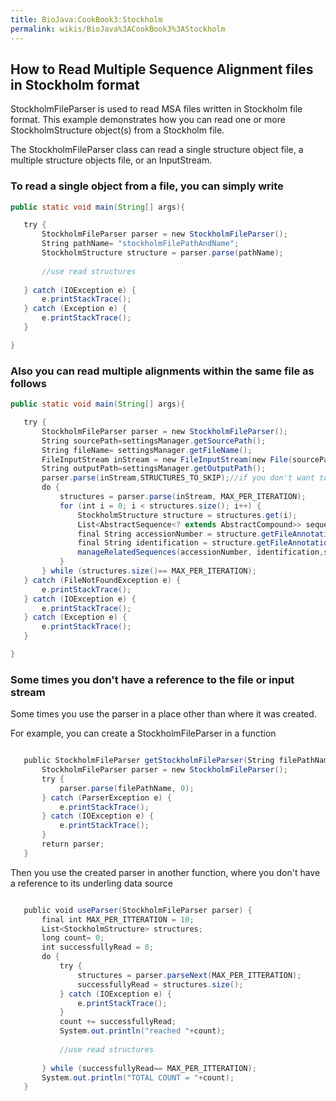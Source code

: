 ```yaml
---
title: BioJava:CookBook3:Stockholm
permalink: wikis/BioJava%3ACookBook3%3AStockholm
---
```


How to Read Multiple Sequence Alignment files in Stockholm format
-----------------------------------------------------------------

StockholmFileParser is used to read MSA files written in Stockholm file
format. This example demonstrates how you can read one or more
StockholmStructure object(s) from a Stockholm file.

The StockholmFileParser class can read a single structure object file, a
multiple structure objects file, or an InputStream.

### To read a single object from a file, you can simply write

```java 
public static void main(String[] args){

   try {  
       StockholmFileParser parser = new StockholmFileParser();  
       String pathName= "stockholmFilePathAndName";  
       StockholmStructure structure = parser.parse(pathName);  
             
       //use read structures  
             
   } catch (IOException e) {  
       e.printStackTrace();  
   } catch (Exception e) {  
       e.printStackTrace();  
   }

} 
```

### Also you can read multiple alignments within the same file as follows

```java 
public static void main(String[] args){

   try {  
       StockholmFileParser parser = new StockholmFileParser();  
       String sourcePath=settingsManager.getSourcePath();  
       String fileName= settingsManager.getFileName();  
       FileInputStream inStream = new FileInputStream(new File(sourcePath,fileName));  
       String outputPath=settingsManager.getOutputPath();  
       parser.parse(inStream,STRUCTURES_TO_SKIP);//if you don't want to start from first structure  
       do {  
           structures = parser.parse(inStream, MAX_PER_ITERATION);  
           for (int i = 0; i < structures.size(); i++) {  
               StockholmStructure structure = structures.get(i);  
               List<AbstractSequence<? extends AbstractCompound>> sequences = structure.getBioSequences(true);  
               final String accessionNumber = structure.getFileAnnotation().getAccessionNumber();  
               final String identification = structure.getFileAnnotation().getIdentification().toString();  
               manageRelatedSequences(accessionNumber, identification,sequences);  
           }  
       } while (structures.size()== MAX_PER_ITERATION);  
   } catch (FileNotFoundException e) {  
       e.printStackTrace();  
   } catch (IOException e) {  
       e.printStackTrace();  
   } catch (Exception e) {  
       e.printStackTrace();  
   }

} 
```

### Some times you don't have a reference to the file or input stream

Some times you use the parser in a place other than where it was
created.

For example, you can create a StockholmFileParser in a function 

```java

   public StockholmFileParser getStockholmFileParser(String filePathName) {  
       StockholmFileParser parser = new StockholmFileParser();  
       try {  
           parser.parse(filePathName, 0);  
       } catch (ParserException e) {  
           e.printStackTrace();  
       } catch (IOException e) {  
           e.printStackTrace();  
       }  
       return parser;  
   }

```

Then you use the created parser in another function, where you don't
have a reference to its underling data source 

```java

   public void useParser(StockholmFileParser parser) {  
       final int MAX_PER_ITTERATION = 10;  
       List<StockholmStructure> structures;  
       long count= 0;  
       int successfullyRead = 0;  
       do {  
           try {  
               structures = parser.parseNext(MAX_PER_ITTERATION);  
               successfullyRead = structures.size();  
           } catch (IOException e) {  
               e.printStackTrace();  
           }  
           count += successfullyRead;  
           System.out.println("reached "+count);  
             
           //use read structures  
             
       } while (successfullyRead== MAX_PER_ITTERATION);  
       System.out.println("TOTAL COUNT = "+count);  
   }

```
